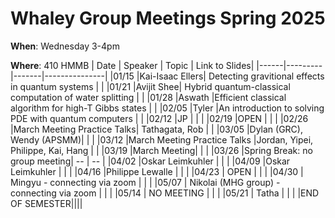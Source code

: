 # Whaley Group Meetings Spring 2025
**When**: Wednesday 3-4pm

**Where**: 410 HMMB
| Date | Speaker | Topic | Link to Slides|
|------|---------|-------|---------------|
|01/15 |Kai-Isaac Ellers| Detecting gravitional effects in quantum systems |  |
|01/21 |Avijit Shee| Hybrid quantum-classical computation of water splitting   | |
|01/28 |Aswath |Efficient classical algorithm for high-T Gibbs states  | |
|02/05 |Tyler |An introduction to solving PDE with quantum computers  | |
|02/12 |JP |  | |
|02/19 |OPEN |  | |
|02/26 |March Meeting Practice Talks| Tathagata, Rob  | |
|03/05 |Dylan (GRC), Wendy (APSMM)| | |
|03/12 |March Meeting Practice Talks |Jordan, Yipei, Philippe, Kai, Hang  | |
|03/19 |March Meeting|  | |
|03/26 |Spring Break: no group meeting| -- | -- |
|04/02 |Oskar Leimkuhler |  | |
|04/09 |Oskar Leimkuhler |  | |
|04/16 |Philippe Lewalle |  | |
|04/23 | OPEN            | | |
|04/30 | Mingyu - connecting via zoom            | | |
|05/07 | Nikolai (MHG group) - connecting via zoom            | | |
|05/14 | NO MEETING           | | |
|05/21 | Tatha | | |
|END OF SEMESTER||||

